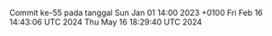 Commit ke-55 pada tanggal Sun Jan 01 14:00 2023 +0100
Fri Feb 16 14:43:06 UTC 2024
Thu May 16 18:29:40 UTC 2024
